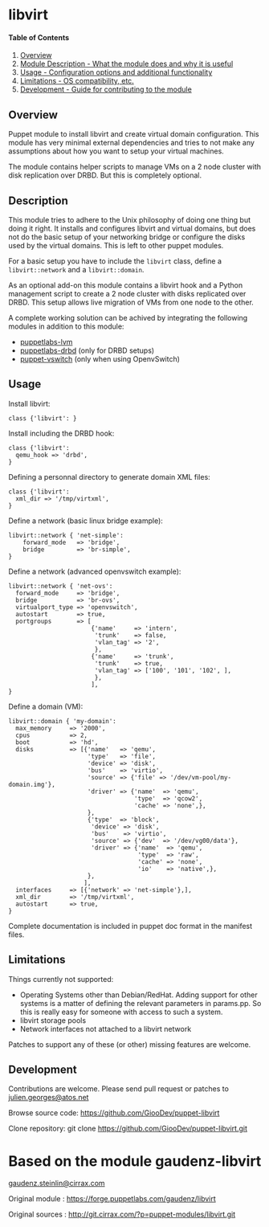 # libvirt

#### Table of Contents

1. [Overview](#overview)
2. [Module Description - What the module does and why it is useful](#description)
3. [Usage - Configuration options and additional functionality](#usage)
4. [Limitations - OS compatibility, etc.](#limitations)
5. [Development - Guide for contributing to the module](#development)

## Overview

Puppet module to install libvirt and create virtual domain
configuration. This module has very minimal external dependencies and
tries to not make any assumptions about how you want to setup your
virtual machines.

The module contains helper scripts to manage VMs on a 2 node cluster
with disk replication over DRBD. But this is completely optional.

## Description

This module tries to adhere to the Unix philosophy of doing one thing
but doing it right. It installs and configures libvirt and virtual
domains, but does not do the basic setup of your networking bridge or
configure the disks used by the virtual domains. This is left to other
puppet modules.

For a basic setup you have to include the `libvirt` class, define a
`libvirt::network` and a `libvirt::domain`.

As an optional add-on this module contains a libvirt hook and a
Python management script to create a 2 node cluster with disks
replicated over DRBD. This setup allows live migration of VMs from one
node to the other.

A complete working solution can be achived by integrating the following
modules in addition to this module:

* [puppetlabs-lvm](http://forge.puppetlabs.com/puppetlabs/lvm)
* [puppetlabs-drbd](http://forge.puppetlabs.com/puppetlabs/drbd) (only
  for DRBD setups)
* [puppet-vswitch](http://forge.puppetlabs.com/puppetlabs/vswitch)
  (only when using OpenvSwitch)

## Usage

Install libvirt:

    class {'libvirt': }

Install including the DRBD hook:

    class {'libvirt':
      qemu_hook => 'drbd',
    }

Defining a personnal directory to generate domain XML files:

    class {'libvirt':
      xml_dir => '/tmp/virtxml',
    }

Define a network (basic linux bridge example):

    libvirt::network { 'net-simple':
        forward_mode   => 'bridge',
        bridge         => 'br-simple',
    }

Define a network (advanced openvswitch example):

    libvirt::network { 'net-ovs':
      forward_mode     => 'bridge',
      bridge           => 'br-ovs',
      virtualport_type => 'openvswitch',
      autostart        => true,
      portgroups       => [
                           {'name'     => 'intern',
                            'trunk'    => false,
                            'vlan_tag' => '2',
                            },
                           {'name'     => 'trunk',
                            'trunk'    => true,
                            'vlan_tag' => ['100', '101', '102', ],
                            },
                           ],
    }

Define a domain (VM):

    libvirt::domain { 'my-domain':
      max_memory     => '2000',
      cpus           => 2,
      boot           => 'hd',
      disks          => [{'name'   => 'qemu',
                          'type'   => 'file',
                          'device' => 'disk',
                          'bus'    => 'virtio',
                          'source' => {'file' => '/dev/vm-pool/my-domain.img'},
                          'driver' => {'name'  => 'qemu',
                                       'type'  => 'qcow2',
                                       'cache' => 'none',},
                          },
                          {'type'  => 'block',
                           'device' => 'disk',
                           'bus'    => 'virtio',
                           'source' => {'dev'  => '/dev/vg00/data'},
                           'driver' => {'name'  => 'qemu',
                                        'type'  => 'raw',
                                        'cache' => 'none',
                                        'io'    => 'native',},
                          },
                         ],
      interfaces     => [{'network' => 'net-simple'},],
      xml_dir        => '/tmp/virtxml',
      autostart      => true,
    }

Complete documentation is included in puppet doc format in the
manifest files.

## Limitations

Things currently not supported:
* Operating Systems other than Debian/RedHat. Adding support for other
  systems is a matter of defining the relevant parameters in
  params.pp. So this is really easy for someone with access to such a
  system.
* libvirt storage pools
* Network interfaces not attached to a libvirt network

Patches to support any of these (or other) missing features are welcome.

## Development

Contributions are welcome. Please send pull request or patches to
julien.georges@atos.net

Browse source code:
    https://github.com/GiooDev/puppet-libvirt

Clone repository:
    git clone https://github.com/GiooDev/puppet-libvirt.git

# Based on the module gaudenz-libvirt

gaudenz.steinlin@cirrax.com

Original module : https://forge.puppetlabs.com/gaudenz/libvirt

Original sources : http://git.cirrax.com/?p=puppet-modules/libvirt.git
